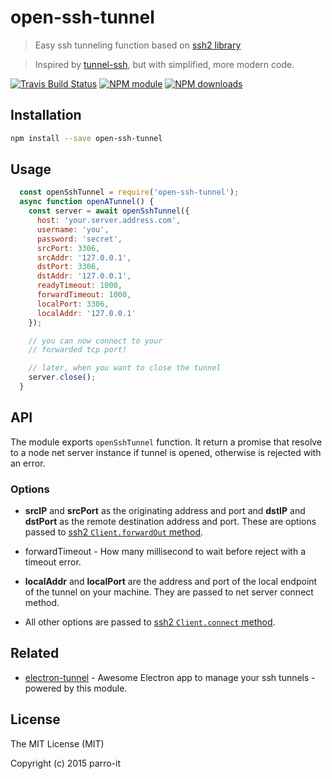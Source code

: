 # open-ssh-tunnel

> Easy ssh tunneling function based on [ssh2 library](https://github.com/mscdex/ssh2)

> Inspired by [tunnel-ssh](https://github.com/Finanzchef24-GmbH/tunnel-ssh), but with simplified, more modern code.

[![Travis Build Status](https://img.shields.io/travis/parro-it/open-ssh-tunnel.svg)](http://travis-ci.org/parro-it/open-ssh-tunnel)
[![NPM module](https://img.shields.io/npm/v/open-ssh-tunnel.svg)](https://npmjs.org/package/open-ssh-tunnel)
[![NPM downloads](https://img.shields.io/npm/dt/open-ssh-tunnel.svg)](https://npmjs.org/package/open-ssh-tunnel)

## Installation

```bash
npm install --save open-ssh-tunnel
```

## Usage

```js
  const openSshTunnel = require('open-ssh-tunnel');
  async function openATunnel() {
    const server = await openSshTunnel({
      host: 'your.server.address.com',
      username: 'you',
      password: 'secret',
      srcPort: 3306,
      srcAddr: '127.0.0.1',
      dstPort: 3306,
      dstAddr: '127.0.0.1',
      readyTimeout: 1000,
      forwardTimeout: 1000,
      localPort: 3306,
      localAddr: '127.0.0.1'
    });

    // you can now connect to your
    // forwarded tcp port!

    // later, when you want to close the tunnel
    server.close();
  }

```

## API

The module exports `openSshTunnel` function. It return a promise that resolve
to a node net server instance if tunnel is opened, otherwise is rejected with an error.

### Options

* __srcIP__ and __srcPort__ as the originating address and port and __dstIP__ and __dstPort__ as the remote destination address and port. These are options passed to [ssh2 `Client.forwardOut` method](https://github.com/mscdex/ssh2/blob/master/README.md#api).

* forwardTimeout - How many millisecond to wait before reject with a timeout error.

* __localAddr__ and __localPort__ are the address and port of the local endpoint of the tunnel on your machine. They are passed to net server connect method.

* All other options are passed to [ssh2 `Client.connect` method](https://github.com/mscdex/ssh2/blob/master/README.md#api).


## Related

* [electron-tunnel](https://github.com/parro-it/tunnels) - Awesome Electron app to manage your ssh tunnels - powered by this module.



## License

The MIT License (MIT)

Copyright (c) 2015 parro-it
